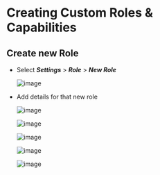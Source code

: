 # Creating Custom Roles & Capabilities
## Create new Role

*  Select ***Settings*** > ***Role*** > ***New Role***

    ![image](https://github.com/user-attachments/assets/d238b61b-11ce-49ce-8c2d-109e65a22670)

* Add details for that new role

  ![image](https://github.com/user-attachments/assets/c9a5479e-38b4-47e5-a12d-ae5a4cf53b20)

  ![image](https://github.com/user-attachments/assets/37a4058b-e483-40a3-89b1-4968ed37aa60)

  ![image](https://github.com/user-attachments/assets/0e56eb57-2d92-4b35-9368-22ba7c1f3e47)

  ![image](https://github.com/user-attachments/assets/c0d0d0fc-f50f-4920-aae5-de9c901f63cf)

  ![image](https://github.com/user-attachments/assets/a4625f8c-5a3c-4e62-9f7d-f39be1468f12)

